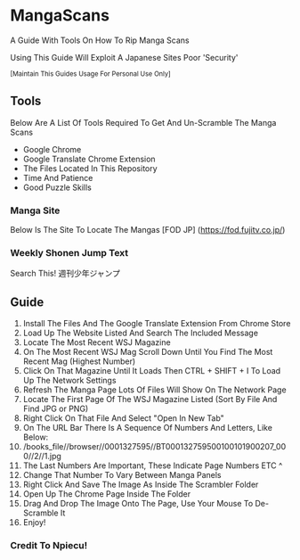 # MangaScans
A Guide With Tools On How To Rip Manga Scans

Using This Guide Will Exploit A Japanese Sites Poor 'Security'


<sub>[Maintain This Guides Usage For Personal Use Only] </sub>

## Tools
Below Are A List Of Tools Required To Get And Un-Scramble The Manga Scans

- Google Chrome 
- Google Translate Chrome Extension
- The Files Located In This Repository
- Time And Patience 
- Good Puzzle Skills 

### Manga Site
Below Is The Site To Locate The Mangas 
[FOD JP] (https://fod.fujitv.co.jp/)

### Weekly Shonen Jump Text
Search This! 週刊少年ジャンプ

## Guide

1. Install The Files And The Google Translate Extension From Chrome Store
2. Load Up The Website Listed And Search The Included Message
3. Locate The Most Recent WSJ Magazine 
4. On The Most Recent WSJ Mag Scroll Down Until You Find The Most Recent Mag (Highest Number)
5. Click On That Magazine Until It Loads Then CTRL + SHIFT + I To Load Up The Network Settings
6. Refresh The Manga Page Lots Of Files Will Show On The Network Page
7. Locate The First Page Of The WSJ Magazine Listed (Sort By File And Find JPG or PNG)
8. Right Click On That File And Select "Open In New Tab"
9. On The URL Bar There Is A Sequence Of Numbers And Letters, Like Below: 
10. /books_file//browser//0001327595//BT000132759500100101900207_000//2//1.jpg
11. The Last Numbers Are Important, These Indicate Page Numbers ETC      ^
12. Change That Number To Vary Between Manga Panels
13. Right Click And Save The Image As Inside The Scrambler Folder
14. Open Up The Chrome Page Inside The Folder
15. Drag And Drop The Image Onto The Page, Use Your Mouse To De-Scramble It
16. Enjoy!


### Credit To Npiecu!
